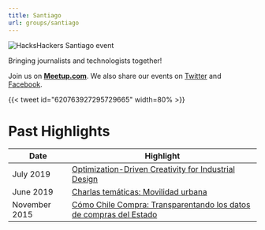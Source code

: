 ```yaml
---
title: Santiago
url: groups/santiago
---
```


![HacksHackers Santiago event](https://secure.meetupstatic.com/photos/event/a/c/d/c/highres_253904252.jpeg)

Bringing journalists and technologists together!

Join us on **[Meetup.com](https://www.meetup.com/es-ES/HacksHackersChile/)**. We also share our events on [Twitter](https://twitter.com/hackshackersscl) and [Facebook](https://www.facebook.com/hackshackersnola/).

{{< tweet id="620763927295729665" width=80% >}}

# Past Highlights

| **Date**  | **Highlight** |  
|-----------|---------------|  
| July 2019 | [Optimization-Driven Creativity for Industrial Design](https://www.meetup.com/es-ES/HacksHackersChile/events/263270256/) |
| June 2019 | [Charlas temáticas: Movilidad urbana](https://www.meetup.com/es-ES/HacksHackersChile/events/251019747/) |   
| November 2015 | [Cómo Chile Compra: Transparentando los datos de compras del Estado](https://www.meetup.com/es-ES/HacksHackersChile/events/225891036/) |

